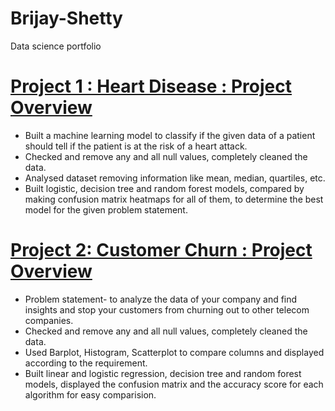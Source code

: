 # Brijay-Shetty
Data science portfolio

# [Project 1 : Heart Disease : Project Overview]()

- Built a machine learning model to classify if the given data of a patient should tell if the patient is at the risk of a heart attack. 
- Checked and remove any and all null values, completely cleaned the data.
- Analysed dataset removing information like mean, median, quartiles, etc.
- Built logistic, decision tree and random forest models, compared by making confusion matrix heatmaps for all of them, to determine the best model for the given problem statement. 

# [Project 2: Customer Churn : Project Overview]()

- Problem statement- to analyze the data of your company and find insights and stop your customers from churning out to other telecom companies.
- Checked and remove any and all null values, completely cleaned the data.
- Used Barplot, Histogram, Scatterplot to compare columns and displayed according to the requirement.
- Built linear and logistic regression, decision tree and random forest models, displayed the confusion matrix and the accuracy score for each algorithm for easy comparision. 
